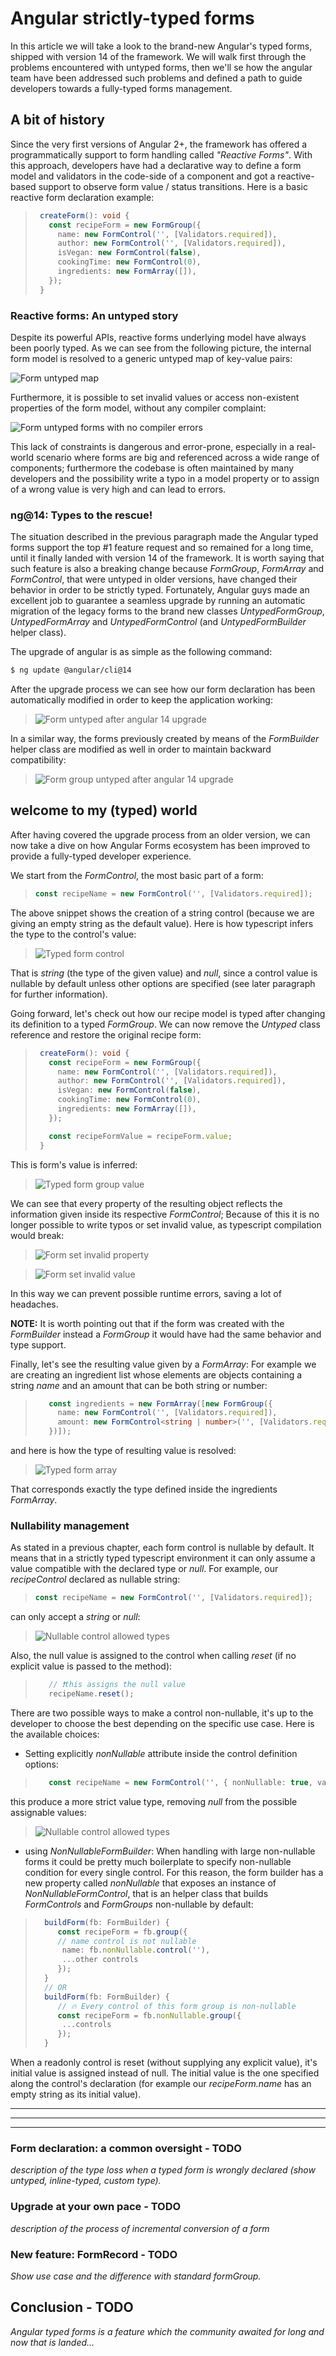 # Angular strictly-typed forms

In this article we will take a look to the brand-new Angular's typed forms, shipped with version 14 of the framework. We will walk first through the problems encountered with untyped forms, then we'll se how the angular team have been addressed such problems and defined a path to guide developers towards a fully-typed forms management.

## A bit of history

Since the very first versions of Angular 2+, the framework has offered a programmatically support to form handling called *"Reactive Forms"*. With this approach, developers have had a declarative way to define a form model and validators in the code-side of a component and got a reactive-based support to observe form value / status transitions. Here is a basic reactive form declaration example:

>```typescript
>  createForm(): void {
>    const recipeForm = new FormGroup({
>      name: new FormControl('', [Validators.required]),
>      author: new FormControl('', [Validators.required]),
>      isVegan: new FormControl(false),
>      cookingTime: new FormControl(0),
>      ingredients: new FormArray([]),
>    });
>  }
>```

### Reactive forms: An untyped story

Despite its powerful APIs, reactive forms underlying model have always been poorly typed. As we can see from the following picture, the internal form model is resolved to a generic untyped map of key-value pairs:

![Form untyped map](./images/02000-form-untyped-map.png)

Furthermore, it is possible to set invalid values or access non-existent properties of the form model, without any compiler complaint:

![Form untyped forms with no compiler errors](./images/03000-form-untyped-no-errors.png)

This lack of constraints is dangerous and error-prone, especially in a real-world scenario where forms are big and referenced across a wide range of components; furthermore the codebase is often maintained by many developers and the possibility write a typo in a model property or to assign of a wrong value is very high and can lead to errors.

### ng@14: Types to the rescue!

The situation described in the previous paragraph made the Angular typed forms support the top #1 feature request and so remained for a long time, until it finally landed with version 14 of the framework. It is worth saying that such feature is also a breaking change because _FormGroup_, _FormArray_ and _FormControl_, that were untyped in older versions, have changed their behavior in order to be strictly typed. Fortunately, Angular guys made an excellent job to guarantee a seamless upgrade by running an automatic migration of the legacy forms to the brand new classes _UntypedFormGroup_, _UntypedFormArray_ and _UntypedFormControl_ (and _UntypedFormBuilder_ helper class).

The upgrade of angular is as simple as the following command:
```sh
$ ng update @angular/cli@14
```

After the upgrade process we can see how our form declaration has been automatically modified in order to keep the application working:

>![Form untyped after angular 14 upgrade](./images/04000-form-untyped-after-ng-14-upgrade.png)

In a similar way, the forms previously created by means of the _FormBuilder_ helper class are modified as well in order to maintain backward compatibility:

>![Form group untyped after angular 14 upgrade](./images/04500-form-group-untyped-after-ng-14-upgrade.png)

## welcome to my (typed) world
After having covered the upgrade process from an older version, we can now take a dive on how Angular Forms ecosystem has been improved to provide a fully-typed developer experience.

We start from the _FormControl_, the most basic part of a form:

>```typescript
>const recipeName = new FormControl('', [Validators.required]);
>```
The above snippet shows the creation of a string control (because we are giving an empty string as the default value). Here is how typescript infers the type to the control's value: 

>![Typed form control](./images/05000-typed-form-control-value.png)

That is _string_ (the type of the given value) and _null_, since a control value is nullable by default unless other options are specified (see later paragraph for further information).

Going forward, let's check out how our recipe model is typed after changing its definition to a typed _FormGroup_. We can now remove the _Untyped_ class reference and restore the original recipe form:

>```typescript
>  createForm(): void {
>    const recipeForm = new FormGroup({
>      name: new FormControl('', [Validators.required]),
>      author: new FormControl('', [Validators.required]),
>      isVegan: new FormControl(false),
>      cookingTime: new FormControl(0),
>      ingredients: new FormArray([]),
>    });
>
>    const recipeFormValue = recipeForm.value;
>  }
>```

This is form's value is inferred:

>![Typed form group value](./images/06000-typed-form-group-value.png)

We can see that every property of the resulting object reflects the information given inside its respective _FormControl_; Because of this it is no longer possible to write typos or set invalid value, as typescript compilation would break: 

>![Form set invalid property](./images/07000-typed-form-set-invalid-value.png)

>![Form set invalid value](./images/08000-typed-form-set-invalid-property.png)

In this way we can prevent possible runtime errors, saving a lot of headaches.

**NOTE:** It is worth pointing out that if the form was created with the _FormBuilder_ instead a _FormGroup_ it would have had the same behavior and type support.

Finally, let's see the resulting value given by a _FormArray_: For example we are creating an ingredient list whose elements are objects containing a string _name_ and an amount that can be both string or number:

>```typescript
>    const ingredients = new FormArray([new FormGroup({
>      name: new FormControl('', [Validators.required]),
>      amount: new FormControl<string | number>('', [Validators.required]),
>    })]);
>```

and here is how the type of resulting value is resolved:

>![Typed form array](./images/09000-typed-form-array.png)

That corresponds exactly the type defined inside the ingredients _FormArray_.

### Nullability management

As stated in a previous chapter, each form control is nullable by default. It means that in a strictly typed typescript environment it can only assume a value compatible with the declared type or _null_. For example, our _recipeControl_ declared as nullable string:

>```typescript
>const recipeName = new FormControl('', [Validators.required]);
>```

can only accept a _string_ or _null_:

>![Nullable control allowed types](./images/10000-nullable-control-allowed-values.png)

Also, the null value is assigned to the control when calling _reset_ (if no explicit value is passed to the method):

>```typescript
>    // ❗this assigns the null value
>    recipeName.reset();
>```

There are two possible ways to make a control non-nullable, it's up to the developer to choose the best depending on the specific use case. Here is the available choices:

- Setting explicitly _nonNullable_ attribute inside the control definition options:
>```typescript
>    const recipeName = new FormControl('', { nonNullable: true, validators: [Validators.required] });
>```
this produce a more strict value type, removing _null_ from the possible assignable values:
>![Nullable control allowed types](./images/11000-non-nullable-control-allowed-values.png)


- using _NonNullableFormBuilder_:
When handling with large non-nullable forms it could be pretty much boilerplate to specify non-nullable condition for every single control. For this reason, the form builder has a new property called _nonNullable_ that exposes an instance of _NonNullableFormControl_, that is an helper class that builds _FormControls_ and _FormGroups_ non-nullable by default:
>```typescript
>   buildForm(fb: FormBuilder) {
>      const recipeForm = fb.group({
>      // name control is not nullable
>       name: fb.nonNullable.control(''),
>       ...other controls
>      });
>   }
>   // OR
>   buildForm(fb: FormBuilder) {
>      // 🔥 Every control of this form group is non-nullable  
>      const recipeForm = fb.nonNullable.group({
>       ...controls
>      });
>   }
>```


When a readonly control is reset (without supplying any explicit value), it's initial value is assigned instead of null. The initial value is the one specified along the control's declaration (for example our _recipeForm.name_ has an empty string as its initial value).


---
---
---


### Form declaration: a common oversight - TODO
_description of the type loss when a typed form is wrongly declared (show untyped, inline-typed, custom type)._

### Upgrade at your own pace - TODO
_description of the process of incremental conversion of a form_

### New feature: FormRecord - TODO
_Show use case and the difference with standard formGroup._


## Conclusion - TODO
_Angular typed forms is a feature which the community awaited for long and now that is landed..._